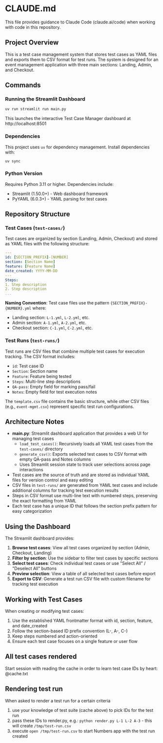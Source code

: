 # CLAUDE.md

This file provides guidance to Claude Code (claude.ai/code) when working with code in this repository.

## Project Overview

This is a test case management system that stores test cases as YAML files and exports them to CSV format for test runs. The system is designed for an event management application with three main sections: Landing, Admin, and Checkout.

## Commands

### Running the Streamlit Dashboard
```bash
uv run streamlit run main.py
```
This launches the interactive Test Case Manager dashboard at http://localhost:8501

### Dependencies
This project uses `uv` for dependency management. Install dependencies with:
```bash
uv sync
```

### Python Version
Requires Python 3.11 or higher. Dependencies include:
- Streamlit (1.50.0+) - Web dashboard framework
- PyYAML (6.0.3+) - YAML parsing for test cases

## Repository Structure

### Test Cases (`test-cases/`)
Test cases are organized by section (Landing, Admin, Checkout) and stored as YAML files with the following structure:

```yaml
---
id: [SECTION_PREFIX]-[NUMBER]
section: [Section Name]
feature: [Feature Name]
date_created: YYYY-MM-DD
---
Steps:
1. Step description
2. Step description
...
```

**Naming Convention**: Test case files use the pattern `{SECTION_PREFIX}-{NUMBER}.yml` where:
- Landing section: `L-1.yml`, `L-2.yml`, etc.
- Admin section: `A-1.yml`, `A-2.yml`, etc.
- Checkout section: `C-1.yml`, `C-2.yml`, etc.

### Test Runs (`test-runs/`)
Test runs are CSV files that combine multiple test cases for execution tracking. The CSV format includes:
- `id`: Test case ID
- `Section`: Section name
- `Feature`: Feature being tested
- `Steps`: Multi-line step descriptions
- `QA-pass`: Empty field for marking pass/fail
- `Notes`: Empty field for test execution notes

The `template.csv` file contains the basic structure, while other CSV files (e.g., `event-mgmt.csv`) represent specific test run configurations.

## Architecture Notes

- **main.py**: Streamlit dashboard application that provides a web UI for managing test cases
  - `load_test_cases()`: Recursively loads all YAML test cases from the `test-cases/` directory
  - `generate_csv()`: Exports selected test cases to CSV format with empty QA-pass and Notes columns
  - Uses Streamlit session state to track user selections across page interactions
- Test cases are the source of truth and are stored as individual YAML files for version control and easy editing
- CSV files in `test-runs/` are generated from YAML test cases and include additional columns for tracking test execution results
- Steps in CSV format use multi-line text with numbered steps, preserving the exact formatting from YAML
- Each test case has a unique ID that follows the section prefix pattern for easy categorization

## Using the Dashboard

The Streamlit dashboard provides:
1. **Browse test cases**: View all test cases organized by section (Admin, Checkout, Landing)
2. **Filter by section**: Use the sidebar to filter test cases by specific sections
3. **Select test cases**: Check individual test cases or use "Select All" / "Deselect All" buttons
4. **Preview selection**: View a table of all selected test cases before export
5. **Export to CSV**: Generate a test run CSV file with custom filename for tracking test execution

## Working with Test Cases

When creating or modifying test cases:
1. Use the established YAML frontmatter format with id, section, feature, and date_created
2. Follow the section-based ID prefix convention (L-, A-, C-)
3. Keep steps numbered and action-oriented
4. Ensure each test case focuses on a single feature or user flow

## All test cases rendered

Start session with reading the cache in order to learn test case IDs by heart:
@cache.txt

## Rendering test run

When asked to render a test run for a certain criteria
1. use your knowledge of test suite (cache above) to pick IDs for the test run 
2. pass these IDs to render.py, e.g.: `python render.py L-1 L-2 A-3` - this will create `/tmp/test-run.csv`
3. execute `open /tmp/test-run.csv` to start Numbers app with the test run created

